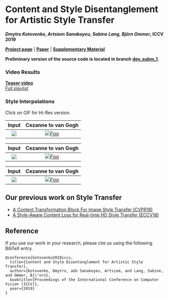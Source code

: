# Content and Style Disentanglement for Artistic Style Transfer
***Dmytro Kotovenko, Artsiom Sanakoyeu, Sabine Lang, Björn Ommer*,  ICCV 2019**

[**Project page**](https://compvis.github.io/content-style-disentangled-ST/) | 
[**Paper**](https://compvis.github.io/content-style-disentangled-ST/paper.pdf) | 
[**Supplementary Material**](https://compvis.github.io/content-style-disentangled-ST/Content_and_Style_Disentanglement_for_Artistic_Style_Transfer_ICCV19_supplementary.pdf)

**Preliminary version of the source code is located in branch [dev_subm_1](https://github.com/CompVis/content-style-disentangled-ST/tree/dev_subm_1).** 

### Video Results   

[**Teaser video**](https://www.youtube.com/embed/KN_WTcQBUsU)    
[Full playlist](https://www.youtube.com/playlist?list=PLPXplX5Y1SzGOxo22bqZjV1V-_LgcmLnT)


### Style Interpolations
Click on GIF for Hi-Res version.  

Input             |  Cezanne to van Gogh
:-------------------------:|:-------------------------:
![](https://compvis.github.io/content-style-disentangled-ST/images/gif4.jpg) | [![Foo](https://compvis.github.io/content-style-disentangled-ST/images/gif4_hires_optimized_500px.gif "Hi-Res GIF")](https://compvis.github.io/content-style-disentangled-ST/images/gif4_hires_optimized.gif)


Input             |  Cezanne to van Gogh
:-------------------------:|:-------------------------:
![](https://compvis.github.io/content-style-disentangled-ST/images/gif3_500px.jpg)  |  [![Foo](https://compvis.github.io/content-style-disentangled-ST/images/gif3_hires_optimized_500px.gif "Hi-Res GIF")](https://compvis.github.io/content-style-disentangled-ST/images/gif3_hires_optimized.gif)

Input             |  Cezanne to van Gogh
:-------------------------:|:-------------------------:
![](https://compvis.github.io/content-style-disentangled-ST/images/gif7.jpg)  |  [![Foo](https://compvis.github.io/content-style-disentangled-ST/images/gif7_hires_optimized_500px.gif "Hi-Res GIF")](https://compvis.github.io/content-style-disentangled-ST/images/gif7_hires_optimized.gif)

## Our previous work on Style Transfer
- [A Content Transformation Block For Image Style Transfer (CVPR19)](https://github.com/CompVis/content-targeted-style-transfer)
- [A Style-Aware Content Loss for Real-time HD Style Transfer (ECCV18)](https://github.com/CompVis/adaptive-style-transfer)

## Reference
If you use our work in your research, please cite us using the following BibTeX entry.
```
@conference{kotovenko2019iccv,
  title={Content and Style Disentanglement for Artistic Style Transfer},
  author={Kotovenko, Dmytro, adn Sanakoyeu, Artsiom, and Lang, Sabine, and Ommer, Bj\"orn},
  booktitle={Proceedings of the International Conference on Computer Vision (ICCV)},
  year={2019}
}
```
